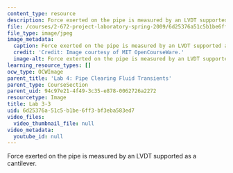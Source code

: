 ```yaml
---
content_type: resource
description: Force exerted on the pipe is measured by an LVDT supported as a cantilever.
file: /courses/2-672-project-laboratory-spring-2009/6d25376a51c5b1be6ff3bf3eba583ed7_lab3-3.jpg
file_type: image/jpeg
image_metadata:
  caption: Force exerted on the pipe is measured by an LVDT supported as a cantilever.
  credit: 'Credit: Image courtesy of MIT OpenCourseWare.'
  image-alt: Force exterted on the pipe is measured by an LVDT supported as a cantilever.
learning_resource_types: []
ocw_type: OCWImage
parent_title: 'Lab 4: Pipe Clearing Fluid Transients'
parent_type: CourseSection
parent_uid: 94c97e21-4f49-3c35-e878-0062726a2272
resourcetype: Image
title: Lab 3-3
uid: 6d25376a-51c5-b1be-6ff3-bf3eba583ed7
video_files:
  video_thumbnail_file: null
video_metadata:
  youtube_id: null
---
```

Force exerted on the pipe is measured by an LVDT supported as a cantilever.

